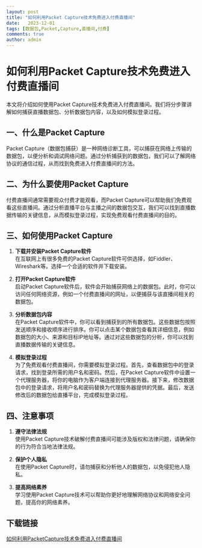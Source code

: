 ```yaml
---
layout: post
title: "如何利用Packet Capture技术免费进入付费直播间"
date:   2023-12-01
tags: [数据包,Packet,Capture,直播间,付费]
comments: true
author: admin
---
```

# 如何利用Packet Capture技术免费进入付费直播间

本文将介绍如何使用Packet Capture技术免费进入付费直播间。我们将分步骤讲解如何捕获直播数据包、分析数据包内容，以及如何模拟登录过程。

## 一、什么是Packet Capture

Packet Capture（数据包捕获）是一种网络诊断工具，可以捕获在网络上传输的数据包，以便分析和调试网络问题。通过分析捕获到的数据包，我们可以了解网络协议的通信过程，从而找到免费进入付费直播间的方法。

## 二、为什么要使用Packet Capture

付费直播间通常需要观众付费才能观看，而Packet Capture可以帮助我们免费观看这些直播间。通过分析直播平台与主播之间的数据包交互，我们可以找到直播数据传输的关键信息，从而模拟登录过程，实现免费观看付费直播间的目的。

## 三、如何使用Packet Capture

1. **下载并安装Packet Capture软件**  
   在互联网上有很多免费的Packet Capture软件可供选择，如Fiddler、Wireshark等。选择一个合适的软件并下载安装。

2. **打开Packet Capture软件**  
   启动Packet Capture软件后，软件会开始捕获网络上的数据包。此时，你可以访问任何网络资源，例如一个付费直播间的网址，以便捕获与该直播间相关的数据包。

3. **分析数据包内容**  
   在Packet Capture软件中，你可以看到捕获到的所有数据包。这些数据包按照发送顺序和接收顺序进行排序。你可以点击某个数据包查看其详细信息，例如数据包的大小、来源和目标IP地址等。通过对这些数据包的分析，你可以找到直播数据传输的关键信息。

4. **模拟登录过程**  
   为了免费观看付费直播间，你需要模拟登录过程。首先，查看数据包中的登录请求，找到登录所需的用户名和密码。然后，在Packet Capture软件中设置一个代理服务器，将你的电脑作为客户端连接到代理服务器。接下来，修改数据包中的登录请求，将用户名和密码替换为代理服务器提供的凭据。最后，发送修改后的数据包给直播平台，完成模拟登录过程。

## 四、注意事项

1. **遵守法律法规**  
   使用Packet Capture技术破解付费直播间可能涉及版权和法律问题，请确保你的行为符合当地法律法规。

2. **保护个人隐私**  
   在使用Packet Capture时，请勿捕获和分析他人的数据包，以免侵犯他人隐私。

3. **提高网络素养**  
   学习使用Packet Capture技术可以帮助你更好地理解网络协议和网络安全问题，提高你的网络素养。

## 下载链接

[如何利用PacketCapture技术免费进入付费直播间](https://pan.quark.cn/s/0c4ee7c843da)
